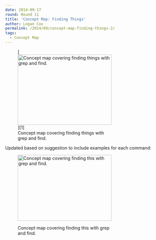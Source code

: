 ```yaml
---
date: 2014-09-17
round: Round 11
title: 'Concept Map: Finding Things'
author: Logan Cox
permalink: /2014/09/concept-map-finding-things-2/
tags:
  - Concept Map
---
```

<figure id="attachment_8755" style="width: 300px;" class="wp-caption alignnone">[<img class="size-medium wp-image-8755" alt="Concept map covering finding things with grep and find. " src="/training-course/uploads/2014/09/2014-09-17-11.58.29-300x225.jpg" width="300" height="225" />][1]<figcaption class="wp-caption-text">Concept map covering finding things with grep and find.</figcaption></figure> 
Updated based on suggestion to include examples for each command:<figure id="attachment_8930" style="width: 300px;" class="wp-caption alignnone">

[<img class="size-medium wp-image-8930" alt="Concept map covering finding this with grep and find. " src="/training-course/uploads/2014/09/find-v2-300x211.png" width="300" height="211" />][2]<figcaption class="wp-caption-text">Concept map covering finding this with grep and find.</figcaption></figure> 
&nbsp;

 [1]: /training-course/uploads/2014/09/2014-09-17-11.58.29.jpg
 [2]: /training-course/uploads/2014/09/find-v2.png
